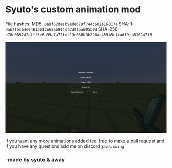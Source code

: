 # Syuto's custom animation mod

File hashes:
MD5: `0a9f62daeb9ede679f744c602e16317a`
SHA-1: `dab7f5c64e9461a012e68ab944da7d9fba605b0d`
SHA-256: `e78e085242dfff5e6a95a7a72fdc13e036b3b820ac455b5efcad19cb51624716`

<img src="resources/gui.png" alt="Gui screenshot"/>

if you want any more animations added feel free to make a pull request and if you have any questions add me on discord `java.swing`


### -made by syuto & away
